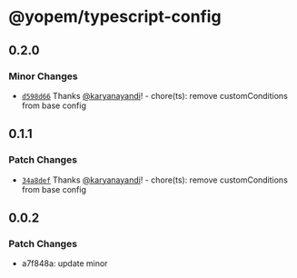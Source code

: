 # @yopem/typescript-config

## 0.2.0

### Minor Changes

- [`d598d66`](https://github.com/yopem/tooling/commit/d598d669f2f04ad0a33a2663f02993b49eb23bb2)
  Thanks [@karyanayandi](https://github.com/karyanayandi)! - chore(ts): remove
  customConditions from base config

## 0.1.1

### Patch Changes

- [`34a8def`](https://github.com/yopem/tooling/commit/34a8defbafa05bd3a1afaf73166e88a82c6f48d7)
  Thanks [@karyanayandi](https://github.com/karyanayandi)! - chore(ts): remove
  customConditions from base config

## 0.0.2

### Patch Changes

- a7f848a: update minor
